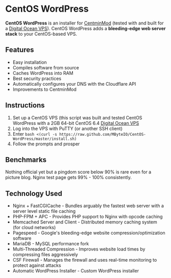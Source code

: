 # CentOS WordPress

**CentOS WordPress** is an installer for [CentminMod](http://centminmod.com/) (tested with and built for a [Digital Ocean VPS](https://www.digitalocean.com/?refcode=751743d45e36)). CentOS WordPress adds a **bleeding-edge web server stack** to your CentOS-based VPS.

## Features
+ Easy installation
+ Compiles software from source
+ Caches WordPress into RAM
+ Best security practices
+ Automatically configures your DNS with the Cloudflare API
+ Improvements to CentminMod

## Instructions
1. Set up a CentOS VPS (this script was built and tested CentOS WordPress with a 2GB 64-bit CentOS 6.4 [Digital Ocean VPS](https://www.digitalocean.com/?refcode=751743d45e36)
2. Log into the VPS with PuTTY (or another SSH client)
3. Enter `bash <(curl -s https://raw.github.com/MByteIO/CentOS-WordPress/master/install.sh)`
4. Follow the prompts and prosper

## Benchmarks
Nothing official yet but a pingdom score below 90% is rare even for a picture blog. Nginx test page gets 99% - 100% consistently.

## Technology Used
+ Nginx + FastCGICache - Bundles arguably the fastest web server with a server level static file caching
+ PHP-FPM + APC - Provides PHP support to Nginx with opcode caching
+ Memcached Server and Client - Distributed memory caching system (for cloud networks)
+ Pagespeed - Google's bleeding-edge website compression/optimization software
+ MariaDB - MySQL performance fork
+ Multi-Threaded Compression - Improves website load times by compressing files aggressively
+ CSF Firewall - Manages the firewall and uses real-time monitoring to protect against attacks
+ Automatic WordPress Installer - Custom WordPress installer
